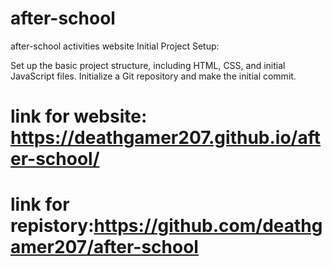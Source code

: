 # after-school
after-school activities website
Initial Project Setup:

Set up the basic project structure, including HTML, CSS, and initial JavaScript files.
Initialize a Git repository and make the initial commit.

# link for website: https://deathgamer207.github.io/after-school/
# link for repistory:https://github.com/deathgamer207/after-school